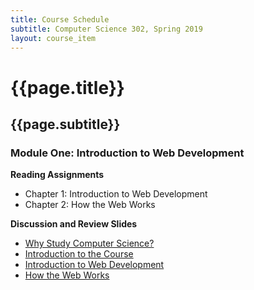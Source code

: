 ```yaml
---
title: Course Schedule
subtitle: Computer Science 302, Spring 2019
layout: course_item
---
```


# {{page.title}}
## {{page.subtitle}}

### Module One: Introduction to Web Development

**Reading Assignments**

- Chapter 1: Introduction to Web Development
- Chapter 2: How the Web Works

**Discussion and Review Slides**

<ul>

<li> <a target="_blank" rel="noopener" href = "{{site.baseurl}}teaching/cs302S2019/provide/slides/cs302_whystudycomputerscience.html">Why Study Computer Science?</a>

<li> <a target="_blank" rel="noopener" href = "{{site.baseurl}}teaching/cs302S2019/provide/slides/cs302_introduction.html">Introduction to the Course</a>

<li> <a target="_blank" rel="noopener" href = "{{site.baseurl}}teaching/cs302S2019/provide/slides/cs302_chapter1.html">Introduction to Web Development</a>

<li> <a target="_blank" rel="noopener" href ="{{site.baseurl}}teaching/cs302S2019/provide/slides/cs302_chapter2.html">How the Web Works</a>

</ul>
